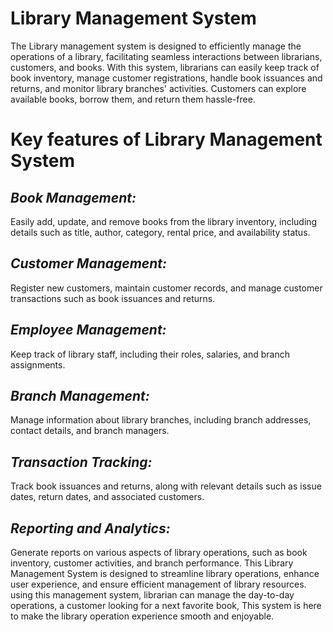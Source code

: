 # **Library Management System**

The Library management system is designed to efficiently manage the operations of a library, facilitating seamless interactions between librarians, customers, and books.
With this system, librarians can easily keep track of book inventory, manage customer registrations, handle book issuances and returns, and monitor library branches' activities. Customers can explore available books, borrow them, and return them hassle-free.

# **Key features of Library Management System**

## *Book Management:* 
Easily add, update, and remove books from the library inventory, including details such as title, author, category, rental price, and availability status.

## *Customer Management:* 
Register new customers, maintain customer records, and manage customer transactions such as book issuances and returns.

## *Employee Management:* 
Keep track of library staff, including their roles, salaries, and branch assignments.

## *Branch Management:* 
Manage information about library branches, including branch addresses, contact details, and branch managers.

## *Transaction Tracking:* 
Track book issuances and returns, along with relevant details such as issue dates, return dates, and associated customers.

## *Reporting and Analytics:*
Generate reports on various aspects of library operations, such as book inventory, customer activities, and branch performance. This Library Management System is designed to streamline library operations, enhance user experience, and ensure efficient management of library resources. using this management system, librarian can manage the day-to-day operations, a customer looking for a next favorite book, This system is here to make the library operation experience smooth and enjoyable.
